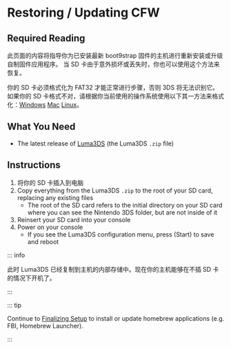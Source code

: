 # Restoring / Updating CFW

## Required Reading

此页面的内容将指导你为已安装最新 boot9strap 固件的主机进行重新安装或升级自制固件应用程序。 当 SD 卡由于意外损坏或丢失时，你也可以使用这个方法来恢复。

你的 SD 卡必须格式化为 FAT32 才能正常进行步骤，否则 3DS 将无法识别它。 如果你的 SD 卡格式不对，请根据你当前使用的操作系统使用以下其一方法来格式化：[Windows](formatting-sd-\(windows\)) [Mac](formatting-sd-\(mac\)) [Linux](formatting-sd-\(linux\))。

## What You Need

- The latest release of [Luma3DS](https://github.com/LumaTeam/Luma3DS/releases/latest) (the Luma3DS `.zip` file)

## Instructions

1. 将你的 SD 卡插入到电脑
2. Copy everything from the Luma3DS `.zip` to the root of your SD card, replacing any existing files
   - The root of the SD card refers to the initial directory on your SD card where you can see the Nintendo 3DS folder, but are not inside of it
3. Reinsert your SD card into your console
4. Power on your console
   - If you see the Luma3DS configuration menu, press (Start) to save and reboot

::: info

此时 Luma3DS 已经复制到主机的内部存储中。现在你的主机能够在不插 SD 卡的情况下开机了。

:::

::: tip

Continue to [Finalizing Setup](finalizing-setup) to install or update homebrew applications (e.g. FBI, Homebrew Launcher).

:::
